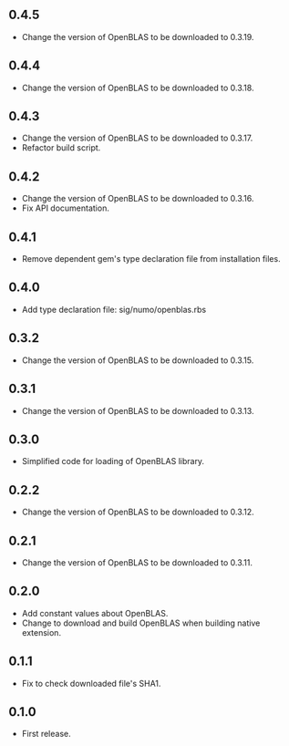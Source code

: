 ## 0.4.5
- Change the version of OpenBLAS to be downloaded to 0.3.19.

## 0.4.4
- Change the version of OpenBLAS to be downloaded to 0.3.18.

## 0.4.3
- Change the version of OpenBLAS to be downloaded to 0.3.17.
- Refactor build script.

## 0.4.2
- Change the version of OpenBLAS to be downloaded to 0.3.16.
- Fix API documentation.

## 0.4.1
- Remove dependent gem's type declaration file from installation files.

## 0.4.0
- Add type declaration file: sig/numo/openblas.rbs

## 0.3.2
- Change the version of OpenBLAS to be downloaded to 0.3.15.

## 0.3.1
- Change the version of OpenBLAS to be downloaded to 0.3.13.

## 0.3.0
- Simplified code for loading of OpenBLAS library.

## 0.2.2
- Change the version of OpenBLAS to be downloaded to 0.3.12.

## 0.2.1
- Change the version of OpenBLAS to be downloaded to 0.3.11.

## 0.2.0
- Add constant values about OpenBLAS.
- Change to download and build OpenBLAS when building native extension.

## 0.1.1
- Fix to check downloaded file's SHA1.

## 0.1.0
- First release.
